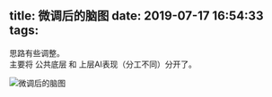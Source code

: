 title: 微调后的脑图
date: 2019-07-17 16:54:33
tags:
---
思路有些调整。  
主要将 公共底层 和 上层AI表现（分工不同）分开了。

![微调后的脑图](/images/heyalgo201907-001.svg)